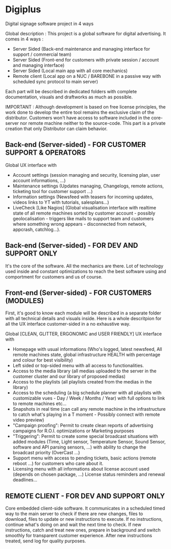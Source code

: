 # Digiplus
Digital signage software project in 4 ways

Global description :
This project is a global software for digital advertising. 
It comes in 4 ways :
- Server Sided (Back-end maintenance and managing interface for support / commercial team)
- Server Sided (Front-end for customers with private session / account and managing interface)
- Server Sided (Local main app with all core mechanics)
- Remote client (Local app on a NUC / BAREBONE in a passive way with scheduled sync protocol to main server)

Each part will be described in dedicated folders with complete documentation, visuals and draftworks as much as possible.


IMPORTANT :
Although development is based on free license principles, the work done to develop the entire tool remains the exclusive claim of the distributor.
Customers won't have access to software included in the core-server nor remote machine neither to the source-code. 
This part is a private creation that only Distributor can claim behavior.


 Back-end (Server-sided) - FOR CUSTOMER SUPPORT & OPERATORS 
------------------------------------------------------------------------

Global UX interface with 
- Account settings (session managing and security, licensing plan, user account informations, ...)
- Maintenance settings (Updates managing, Changelogs, remote actions, ticketing tool for customer support ...)
- Information settings (Newsfeed with teasers for incoming updates, videos links to YT with tutorials, salesplans...)
- LiveCheck [Like Nagios] (Global visualisation interface with realtime state of all remote machines sorted by customer account - possibly geolocalisation - triggers like mails to support team and customers where something wrong appears - disconnected from network, appcrash, catchlog...). 


 Back-end (Server-sided) - FOR DEV AND SUPPORT ONLY 
------------------------------------------------------------------------

It's the core of the software. 
All the mechanics are there. Lot of technology used inside and constant optimizations to reach the best software using and comportment for customers and us of course.


 Front-end (Server-sided) - FOR CUSTOMERS (MODULES)
------------------------------------------------------------------------

First, it's good to know each module will be described in a separate folder with all technical details and visuals inside. Here is a whole descritpion for all the UX interface customer-sided in a no exhaustive way. 

Global [CLEAN, GLITTER, ERGONOMIC and USER FRIENDLY] UX interface with
- Homepage with usual informations (Who's logged, latest newsfeed, All remote machines state, global infrastructure HEALTH with percentage and colour for best visibility)
- Left sided or top-sided menu with all access to functionalities.
- Access to the media library (all medias uploaded to the server in the customer cluster and  our library of proposed medias)
- Access to the playlists (all playlists created from the medias in the library)
- Access to the scheduling (a big schedule planner with all playlists with customizable vues - Day / Week / Months / Year) with full options to link to remote machines etc...
- Snapshots in real time (can call any remote machine in the infrastructure to catch what's playing in a T moment - Possibly connect with remote video preview)
- "Campaign proofing": Permit to create clean reports of advertising campaigns for R.O.I. optimizations or Marketing purposes
- "Triggering": Permit to create some special broadcast situations with added modules (Time, Light sensor, Temperature Sensor, Sound Sensor, software and API parsing sensors, ...) with ability to change the broadcast priority (OverCast ...)
- Support menu with access to pending tickets, basic actions (remote reboot ...) for customers who care about it.
- Licensing menu with all informations about license account used (depends on chosen package, ...) License status reminders and renewal deadlines...



 REMOTE CLIENT - FOR DEV AND SUPPORT ONLY 
------------------------------------------------------------------------

Core embedded client-side software. 
It communicates in a scheduled timed way to the main server to check if there are new changes, files to download, files to update or new instructions to execute.
If no instructions, continue what's doing on and wait the next time to check.
If new instructions, catch and treat new ones, prepare in background and switch smoothly for transparent customer experience. After new instructions treated, send log for quality purposes.

